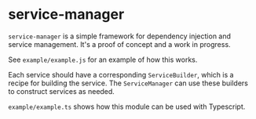 # service-manager

`service-manager` is a simple framework for dependency injection and service management. It's a proof of concept and a work in progress.

See `example/example.js` for an example of how this works.

Each service should have a corresponding `ServiceBuilder`, which is a recipe for building the service. The `ServiceManager` can use these builders to construct services as needed.

`example/example.ts` shows how this module can be used with Typescript.
